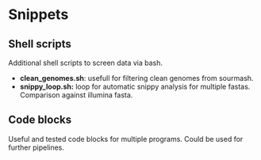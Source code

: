 # Snippets

## Shell scripts
Additional shell scripts to screen data via bash.

- **clean_genomes.sh**: usefull for filtering clean genomes from sourmash.
- **snippy_loop.sh:** loop for automatic snippy analysis for multiple fastas. Comparison against illumina fasta.  

## Code blocks
Useful and tested code blocks for multiple programs. Could be used for further pipelines.
